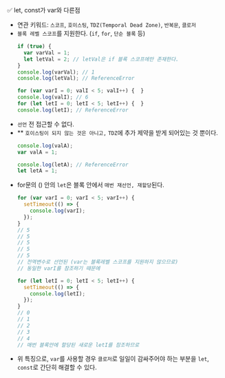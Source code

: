 ✅ let, const가 var와 다른점
* 연관 키워드: `스코프`, `호이스팅`, `TDZ(Temporal Dead Zone)`, `반복문`, `클로저`
* `블록 레벨 스코프`를 지원한다. (`if`, `for`, `단순 블록` 등)
  ```javascript
  if (true) {
    var varVal = 1;
    let letVal = 2; // letVal은 if 블록 스코프에만 존재한다.
  }
  console.log(varVal); // 1
  console.log(letVal); // ReferenceError

  for (var varI = 0; valI < 5; valI++) {  }
  console.log(valI); // 6
  for (let letI = 0; letI < 5; letI++) {  }
  console.log(letI); // ReferenceError
  ```
* `선언` 전 접근할 수 없다.
* ** `호이스팅이 되지 않는 것은 아니고,` `TDZ`에 추가 제약을 받게 되어있는 것 뿐이다.
  ```javascript
  console.log(valA);
  var valA = 1;

  console.log(letA); // ReferenceError
  let letA = 1;
  ```
* for문의 () 안의 `let`은 블록 안에서 `매번 재선언, 재할당`된다.
  ```javascript
  for (var varI = 0; varI < 5; varI++) {
    setTimeout(() => {
      console.log(varI);
    });
  }
  // 5
  // 5
  // 5
  // 5
  // 5
  // 전역변수로 선언된 (var는 블록레벨 스코프를 지원하지 않으므로)
  // 동일한 varI를 참조하기 때문에

  for (let letI = 0; letI < 5; letI++) {
    setTimeout(() => {
      console.log(letI);
    });
  }
  // 0
  // 1
  // 2
  // 3
  // 4
  // 매번 블록안에 할당된 새로운 letI를 참조하므로
  ```
* 위 특징으로, `var`를 사용할 경우 `클로저`로 일일이 감싸주어야 하는 부분을 `let`, `const`로 간단히 해결할 수 있다. 